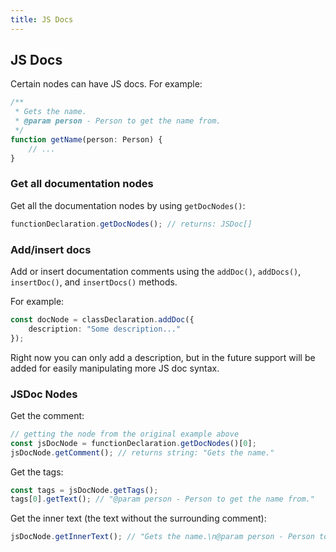 ```yaml
---
title: JS Docs
---
```


## JS Docs

Certain nodes can have JS docs. For example:

```typescript
/**
 * Gets the name.
 * @param person - Person to get the name from.
 */
function getName(person: Person) {
    // ...
}
```

### Get all documentation nodes

Get all the documentation nodes by using `getDocNodes()`:

```typescript
functionDeclaration.getDocNodes(); // returns: JSDoc[]
```

### Add/insert docs

Add or insert documentation comments using the `addDoc()`, `addDocs()`, `insertDoc()`, and `insertDocs()` methods.

For example:

```typescript
const docNode = classDeclaration.addDoc({
    description: "Some description..."
});
```

Right now you can only add a description, but in the future support will be added for easily manipulating more JS doc syntax.

### JSDoc Nodes

Get the comment:

```typescript
// getting the node from the original example above
const jsDocNode = functionDeclaration.getDocNodes()[0];
jsDocNode.getComment(); // returns string: "Gets the name."
```

Get the tags:

```typescript
const tags = jsDocNode.getTags();
tags[0].getText(); // "@param person - Person to get the name from."
```

Get the inner text (the text without the surrounding comment):

```typescript
jsDocNode.getInnerText(); // "Gets the name.\n@param person - Person to get the name from."
```
